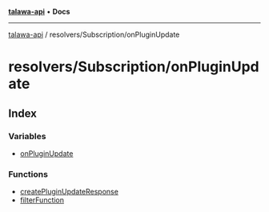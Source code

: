 [**talawa-api**](../../../README.md) • **Docs**

***

[talawa-api](../../../modules.md) / resolvers/Subscription/onPluginUpdate

# resolvers/Subscription/onPluginUpdate

## Index

### Variables

- [onPluginUpdate](variables/onPluginUpdate.md)

### Functions

- [createPluginUpdateResponse](functions/createPluginUpdateResponse.md)
- [filterFunction](functions/filterFunction.md)
